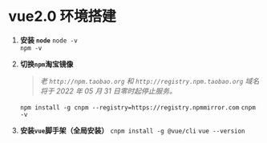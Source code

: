 # vue2.0 环境搭建

1. **安装 `node`**
   `node -v`  
   `npm -v`

2. **切换`npm`淘宝镜像**
   > _老 `http://npm.taobao.org` 和 `http://registry.npm.taobao.org` 域名将于 2022 年 05 月 31 日零时起停止服务。_
   >
   `npm install -g cnpm --registry=https://registry.npmmirror.com`
   `cnpm -v`

3. **安装`vue`脚手架（全局安装）**
   `cnpm install -g @vue/cli`
   `vue --version`
